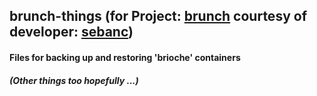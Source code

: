 ## brunch-things (for Project: [brunch](https://github.com/sebanc/brunch) courtesy of developer: [sebanc](https://github.com/sebanc))

#### Files for backing up and restoring 'brioche' containers  

##### (Other things too hopefully ...)
